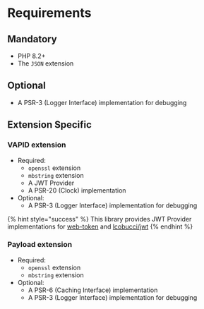 # Requirements

## Mandatory

* PHP 8.2+
* The `JSON` extension

## Optional

* A PSR-3 (Logger Interface) implementation for debugging

## Extension Specific

### VAPID extension

* Required:
  * `openssl` extension
  * `mbstring` extension
  * A JWT Provider
  * A PSR-20 (Clock) implementation
* Optional:
  * A PSR-3 (Logger Interface) implementation for debugging

{% hint style="success" %}
This library provides JWT Provider implementations for [web-token](https://web-token.spomky-labs.com) and [lcobucci/jwt](https://github.com/lcobucci/jwt)
{% endhint %}

### Payload extension

* Required:
  * `openssl` extension
  * `mbstring` extension
* Optional:
  * A PSR-6 (Caching Interface) implementation
  * A PSR-3 (Logger Interface) implementation for debugging
